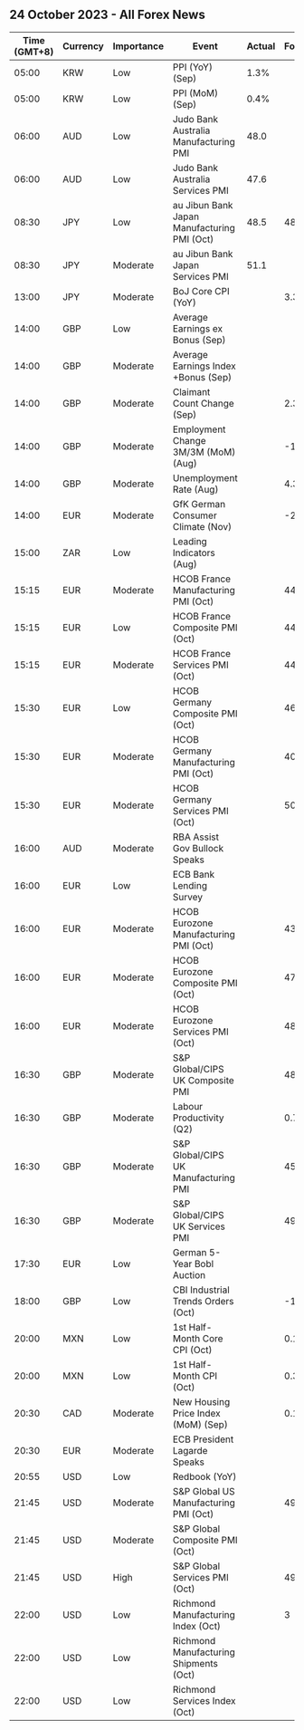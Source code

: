 ## 24 October 2023 - All Forex News

| Time (GMT+8) | Currency | Importance | Event | Actual | Forecast | Previous |
|------|----------|------------|-------|--------|----------|----------|
| 05:00 | KRW | Low | PPI (YoY) (Sep) | 1.3% |  | 1.0% |
| 05:00 | KRW | Low | PPI (MoM) (Sep) | 0.4% |  | 0.9% |
| 06:00 | AUD | Low | Judo Bank Australia Manufacturing PMI | 48.0 |  | 48.7 |
| 06:00 | AUD | Low | Judo Bank Australia Services PMI | 47.6 |  | 51.8 |
| 08:30 | JPY | Low | au Jibun Bank Japan Manufacturing PMI (Oct) | 48.5 | 48.9 | 48.5 |
| 08:30 | JPY | Moderate | au Jibun Bank Japan Services PMI | 51.1 |  | 53.8 |
| 13:00 | JPY | Moderate | BoJ Core CPI (YoY) |  | 3.3% | 3.3% |
| 14:00 | GBP | Low | Average Earnings ex Bonus (Sep) |  |  | 7.8% |
| 14:00 | GBP | Moderate | Average Earnings Index +Bonus (Sep) |  |  | 8.1% |
| 14:00 | GBP | Moderate | Claimant Count Change (Sep) |  | 2.3K | 0.9K |
| 14:00 | GBP | Moderate | Employment Change 3M/3M (MoM) (Aug) |  | -198K | -207K |
| 14:00 | GBP | Moderate | Unemployment Rate (Aug) |  | 4.3% | 4.3% |
| 14:00 | EUR | Moderate | GfK German Consumer Climate (Nov) |  | -26.5 | -26.5 |
| 15:00 | ZAR | Low | Leading Indicators (Aug) |  |  | 110.40% |
| 15:15 | EUR | Moderate | HCOB France Manufacturing PMI (Oct) |  | 44.8 | 44.2 |
| 15:15 | EUR | Low | HCOB France Composite PMI (Oct) |  | 44.2 | 44.1 |
| 15:15 | EUR | Moderate | HCOB France Services PMI (Oct) |  | 44.6 | 44.4 |
| 15:30 | EUR | Low | HCOB Germany Composite PMI (Oct) |  | 46.7 | 46.4 |
| 15:30 | EUR | Moderate | HCOB Germany Manufacturing PMI (Oct) |  | 40.0 | 39.6 |
| 15:30 | EUR | Moderate | HCOB Germany Services PMI (Oct) |  | 50.0 | 50.3 |
| 16:00 | AUD | Moderate | RBA Assist Gov Bullock Speaks |  |  |  |
| 16:00 | EUR | Low | ECB Bank Lending Survey |  |  |  |
| 16:00 | EUR | Moderate | HCOB Eurozone Manufacturing PMI (Oct) |  | 43.7 | 43.4 |
| 16:00 | EUR | Moderate | HCOB Eurozone Composite PMI (Oct) |  | 47.4 | 47.2 |
| 16:00 | EUR | Moderate | HCOB Eurozone Services PMI (Oct) |  | 48.7 | 48.7 |
| 16:30 | GBP | Moderate | S&P Global/CIPS UK Composite PMI |  | 48.8 | 48.5 |
| 16:30 | GBP | Moderate | Labour Productivity (Q2) |  | 0.7% | -1.4% |
| 16:30 | GBP | Moderate | S&P Global/CIPS UK Manufacturing PMI |  | 45.0 | 44.3 |
| 16:30 | GBP | Moderate | S&P Global/CIPS UK Services PMI |  | 49.5 | 49.3 |
| 17:30 | EUR | Low | German 5-Year Bobl Auction |  |  | 2.760% |
| 18:00 | GBP | Low | CBI Industrial Trends Orders (Oct) |  | -16 | -18 |
| 20:00 | MXN | Low | 1st Half-Month Core CPI (Oct) |  | 0.19% | 0.27% |
| 20:00 | MXN | Low | 1st Half-Month CPI (Oct) |  | 0.34% | 0.25% |
| 20:30 | CAD | Moderate | New Housing Price Index (MoM) (Sep) |  | 0.1% | 0.1% |
| 20:30 | EUR | Moderate | ECB President Lagarde Speaks |  |  |  |
| 20:55 | USD | Low | Redbook (YoY) |  |  | 4.6% |
| 21:45 | USD | Moderate | S&P Global US Manufacturing PMI (Oct) |  | 49.5 | 49.8 |
| 21:45 | USD | Moderate | S&P Global Composite PMI (Oct) |  |  | 50.2 |
| 21:45 | USD | High | S&P Global Services PMI (Oct) |  | 49.9 | 50.1 |
| 22:00 | USD | Low | Richmond Manufacturing Index (Oct) |  | 3 | 5 |
| 22:00 | USD | Low | Richmond Manufacturing Shipments (Oct) |  |  | 7 |
| 22:00 | USD | Low | Richmond Services Index (Oct) |  |  | 4 |
